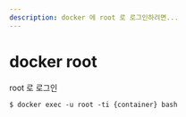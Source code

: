 ```yaml
---
description: docker 에 root 로 로그인하려면...
---
```


# docker root

root 로 로그인 

```text
$ docker exec -u root -ti {container} bash
```

